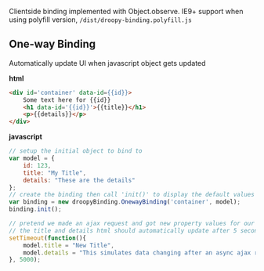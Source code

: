Clientside binding implemented with Object.observe. IE9+ support when using polyfill version, `/dist/droopy-binding.polyfill.js`

## One-way Binding
Automatically update UI when javascript object gets updated

**html**
```html
<div id='container' data-id={{id}}>
    Some text here for {{id}}
	<h1 data-id='{{id}}'>{{title}}</h1>
	<p>{{details}}</p>
</div>
```

**javascript**
```javascript
// setup the initial object to bind to
var model = {
	id: 123,
	title: "My Title",
	details: "These are the details"
};
// create the binding then call 'init()' to display the default values
var binding = new droopyBinding.OnewayBinding('container', model);
binding.init();

// pretend we made an ajax request and got new property values for our model
// the title and details html should automatically update after 5 seconds
setTimeout(function(){
	model.title = "New Title",
	model.details = "This simulates data changing after an async ajax request";
}, 5000);
```


